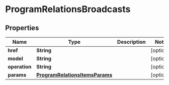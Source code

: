 
# ProgramRelationsBroadcasts

## Properties
Name | Type | Description | Notes
------------ | ------------- | ------------- | -------------
**href** | **String** |  |  [optional]
**model** | **String** |  |  [optional]
**operation** | **String** |  |  [optional]
**params** | [**ProgramRelationsItemsParams**](ProgramRelationsItemsParams.md) |  |  [optional]



